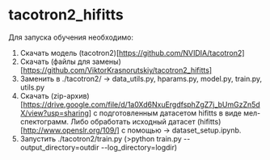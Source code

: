 # tacotron2_hifitts

Для запуска обучения необходимо:
1. Скачать модель (tacotron2)[https://github.com/NVIDIA/tacotron2]
2. Скачать (файлы для замены)[https://github.com/ViktorKrasnorutskiy/tacotron2_hifitts]
3. Заменить в ./tacotron2/ -> data_utils.py, hparams.py, model.py, train.py, utils.py
4. Скачать (zip-архив)[https://drive.google.com/file/d/1a0Xd6NxuErgdfsphZgZ7j_bUmGzZn5dX/view?usp=sharing] с подготовленным датасетом hifitts в виде мел-спектограмм.
   Либо обработать исходный датасет (hifitts)[http://www.openslr.org/109/] с помощью -> dataset_setup.ipynb.
5. Запустить ./tacotron2/train.py (>python train.py --output_directory=outdir --log_directory=logdir)
